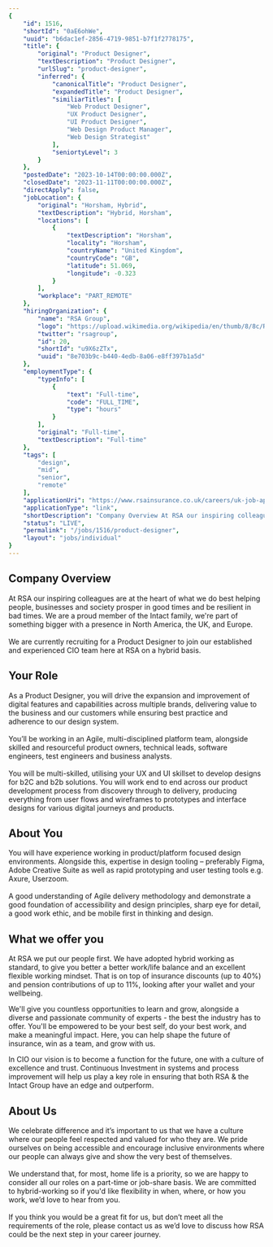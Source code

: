 ```yaml
---
{
	"id": 1516,
	"shortId": "0aE6ohWe",
	"uuid": "b6dac1ef-2856-4719-9851-b7f1f2778175",
	"title": {
		"original": "Product Designer",
		"textDescription": "Product Designer",
		"urlSlug": "product-designer",
		"inferred": {
			"canonicalTitle": "Product Designer",
			"expandedTitle": "Product Designer",
			"similiarTitles": [
				"Web Product Designer",
				"UX Product Designer",
				"UI Product Designer",
				"Web Design Product Manager",
				"Web Design Strategist"
			],
			"seniortyLevel": 3
		}
	},
	"postedDate": "2023-10-14T00:00:00.000Z",
	"closedDate": "2023-11-11T00:00:00.000Z",
	"directApply": false,
	"jobLocation": {
		"original": "Horsham, Hybrid",
		"textDescription": "Hybrid, Horsham",
		"locations": [
			{
				"textDescription": "Horsham",
				"locality": "Horsham",
				"countryName": "United Kingdom",
				"countryCode": "GB",
				"latitude": 51.069,
				"longitude": -0.323
			}
		],
		"workplace": "PART_REMOTE"
	},
	"hiringOrganization": {
		"name": "RSA Group",
		"logo": "https://upload.wikimedia.org/wikipedia/en/thumb/8/8c/RSA_Insurance_Group_%28emblem%29.svg/1200px-RSA_Insurance_Group_%28emblem%29.svg.png",
		"twitter": "rsagroup",
		"id": 20,
		"shortId": "u9X6zZTx",
		"uuid": "8e703b9c-b440-4edb-8a06-e8ff397b1a5d"
	},
	"employmentType": {
		"typeInfo": [
			{
				"text": "Full-time",
				"code": "FULL_TIME",
				"type": "hours"
			}
		],
		"original": "Full-time",
		"textDescription": "Full-time"
	},
	"tags": [
		"design",
		"mid",
		"senior",
		"remote"
	],
	"applicationUri": "https://www.rsainsurance.co.uk/careers/uk-job-application/?jobId=Q0JFK026203F3VBQB7968F6Z6-151659&langCode=en_GB",
	"applicationType": "link",
	"shortDescription": "Company Overview At RSA our inspiring colleagues are at the heart of what we do best helping people, businesses and society prosper in good times and be resilient in bad times. We are a proud member",
	"status": "LIVE",
	"permalink": "/jobs/1516/product-designer",
	"layout": "jobs/individual"
}
---
```

<h2>Company Overview</h2><p>At RSA our inspiring colleagues are at the heart of what we do best helping people, businesses and society prosper in good times and be resilient in bad times. We are a proud member of the Intact family, we're part of something bigger with a presence in North America, the UK, and Europe.<br><br>We are currently recruiting for a Product Designer to join our established and experienced CIO team here at RSA on a hybrid basis.</p><h2>Your Role</h2><p>As a Product Designer, you will drive the expansion and improvement of digital features and capabilities across multiple brands, delivering value to the business and our customers while ensuring best practice and adherence to our design system.<br><br>You’ll be working in an Agile, multi-disciplined platform team, alongside skilled and resourceful product owners, technical leads, software engineers, test engineers and business analysts.<br><br>You will be multi-skilled, utilising your UX and UI skillset to develop designs for b2C and b2b solutions. You will work end to end across our product development process from discovery through to delivery, producing everything from user flows and wireframes to prototypes and interface designs for various digital journeys and products.</p><h2>About You</h2><p>You will have experience working in product/platform focused design environments. Alongside this, expertise in design tooling – preferably Figma, Adobe Creative Suite as well as rapid prototyping and user testing tools e.g. Axure, Userzoom.<br><br>A good understanding of Agile delivery methodology and demonstrate a good foundation of accessibility and design principles, sharp eye for detail, a good work ethic, and be mobile first in thinking and design.</p><h2>What we offer you</h2><p>At RSA we put our people first. We have adopted hybrid working as standard, to give you better a better work/life balance and an excellent flexible working mindset. That is on top of insurance discounts (up to 40%) and pension contributions of up to 11%, looking after your wallet and your wellbeing.</p><p>We'll give you countless opportunities to learn and grow, alongside a diverse and passionate community of experts - the best the industry has to offer. You'll be empowered to be your best self, do your best work, and make a meaningful impact. Here, you can help shape the future of insurance, win as a team, and grow with us.</p><p>In CIO our vision is to become a function for the future, one with a culture of excellence and trust. Continuous Investment in systems and process improvement will help us play a key role in ensuring that both RSA &amp; the Intact Group have an edge and outperform.<br></p><h2>About Us</h2><p>We celebrate difference and it’s important to us that we have a culture where our people feel respected and valued for who they are. We pride ourselves on being accessible and encourage inclusive environments where our people can always give and show the very best of themselves.<br><br>We understand that, for most, home life is a priority, so we are happy to consider all our roles on a part-time or job-share basis. We are committed to hybrid-working so if you'd like flexibility in when, where, or how you work, we’d love to hear from you.<br><br>If you think you would be a great fit for us, but don’t meet all the requirements of the role, please contact us as we’d love to discuss how RSA could be the next step in your career journey.</p>
